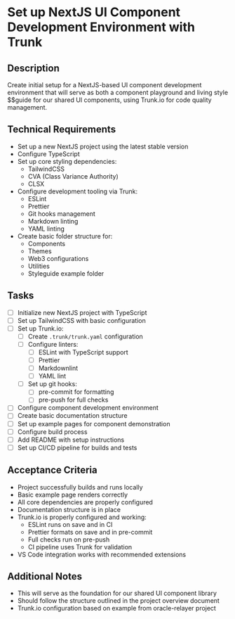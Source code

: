 # Set up NextJS UI Component Development Environment with Trunk

## Description

Create initial setup for a NextJS-based UI component development environment that will serve as both a component playground and living style $$guide for our shared UI components, using Trunk.io for code quality management.

## Technical Requirements

- Set up a new NextJS project using the latest stable version
- Configure TypeScript
- Set up core styling dependencies:
  - TailwindCSS
  - CVA (Class Variance Authority)
  - CLSX
- Configure development tooling via Trunk:
  - ESLint
  - Prettier
  - Git hooks management
  - Markdown linting
  - YAML linting
- Create basic folder structure for:
  - Components
  - Themes
  - Web3 configurations
  - Utilities
  - Styleguide example folder

## Tasks

- [ ] Initialize new NextJS project with TypeScript
- [ ] Set up TailwindCSS with basic configuration
- [ ] Set up Trunk.io:
  - [ ] Create `.trunk/trunk.yaml` configuration
  - [ ] Configure linters:
    - [ ] ESLint with TypeScript support
    - [ ] Prettier
    - [ ] Markdownlint
    - [ ] YAML lint
  - [ ] Set up git hooks:
    - [ ] pre-commit for formatting
    - [ ] pre-push for full checks
- [ ] Configure component development environment
- [ ] Create basic documentation structure
- [ ] Set up example pages for component demonstration
- [ ] Configure build process
- [ ] Add README with setup instructions
- [ ] Set up CI/CD pipeline for builds and tests

## Acceptance Criteria

- Project successfully builds and runs locally
- Basic example page renders correctly
- All core dependencies are properly configured
- Documentation structure is in place
- Trunk.io is properly configured and working:
  - ESLint runs on save and in CI
  - Prettier formats on save and in pre-commit
  - Full checks run on pre-push
  - CI pipeline uses Trunk for validation
- VS Code integration works with recommended extensions

## Additional Notes

- This will serve as the foundation for our shared UI component library
- Should follow the structure outlined in the project overview document
- Trunk.io configuration based on example from oracle-relayer project
